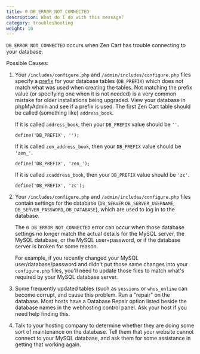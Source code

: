 ```yaml
---
title: 0 DB_ERROR_NOT_CONNECTED
description: What do I do with this message? 
category: troubleshooting
weight: 10
---
```


`DB_ERROR_NOT_CONNECTED` occurs when Zen Cart has trouble connecting to your database.

Possible Causes: 

1. Your `/includes/configure.php` and `/admin/includes/configure.php` files specify a [prefix](/user/first_steps/database/#what-are-prefixes) for your database tables (`DB_PREFIX`) which does not match what was used when creating the tables.  Not matching the prefix value (or specifying one when it is not needed) is a very common mistake for older installations being upgraded.  View your database in phpMyAdmin and see if a prefix is used.  The first Zen Cart table should be called (something like) `address_book`. 

   If it is called `address_book`, then your `DB_PREFIX` value should be `''`.

   `define('DB_PREFIX', '');`

   If it is called `zen_address_book`, then your `DB_PREFIX` value should be `'zen_'`. 

   `define('DB_PREFIX', 'zen_');`

   If it is called `zcaddress_book`, then your `DB_PREFIX` value should be `'zc'`. 

   `define('DB_PREFIX', 'zc');`

2. Your `/includes/configure.php` and `/admin/includes/configure.php` files contain settings for the database (`DB_SERVER`
`DB_SERVER_USERNAME`, `DB_SERVER_PASSWORD`, `DB_DATABASE`), which are used to log in to the database.

    The `0 DB_ERROR_NOT_CONNECTED` error can occur when those database settings no longer match the actual details for the MySQL server, the MySQL database, or the MySQL user+password, or if the database server is broken for some reason.

    For example, if you recently changed your MySQL user/database/password and didn't put those same changes into your `configure.php` files, you'll need to update those files to match what's required by your MySQL database server. 

3. Some frequently updated tables (such as `sessions` or `whos_online` 
can become corrupt, and cause this problem.  Run a "repair" on the database. Most hosts have a Database Repair option listed beside the database names in the webhosting control panel. Ask your host if you need help finding this.

4. Talk to your hosting company to determine whether they are doing some sort of maintenance on the database.  Tell them that your website cannot connect to your MySQL database, and ask them for some assistance in getting that working again.

